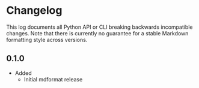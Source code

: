 # Changelog

This log documents all Python API or CLI breaking backwards incompatible changes.
Note that there is currently no guarantee for a stable Markdown formatting style across versions.

## 0.1.0

- Added
  - Initial mdformat release
